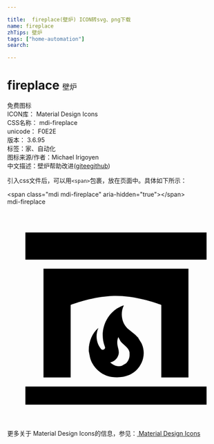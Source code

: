 ```yaml
---

title:  fireplace(壁炉) ICON转svg、png下载
name: fireplace
zhTips: 壁炉
tags: ["home-automation"]
search: 

---
```


# fireplace  <small style="font-size: 60%;font-weight: 100">壁炉</small>


<div class="detail-page">
<p>
<span><span class="badge-success badge">免费图标</span> </span>
<br/>
<span>
ICON库：
<span class="badge-secondary badge">Material Design Icons</span> 
</span>
<br/>
<span>
CSS名称：
<span class="badge-secondary badge">mdi-fireplace</span> 
</span>
<br/>
<span>
unicode：
<span class="badge-secondary badge">F0E2E</span> 
<copy-btn content='F0E2E' btn-title=""></copy-btn>
<copy-btn :content='String.fromCodePoint(parseInt("F0E2E", 16))' btn-title="复制U"></copy-btn>
</span>
<br/>
<span>
版本：
<span class="badge-secondary badge">3.6.95</span> 
</span><br/><span>标签：<span class="badge-light badge"><router-link to="/tags/home-automation.html">家、自动化</router-link></span></span>
<br/>
<span>图标来源/作者：<span class="badge-light badge">Michael Irigoyen</span></span> 
<br/>
<span class="zh-detail">中文描述：<span class="badge-primary badge">壁炉</span><span class="help-link"><span>帮助改进</span>(<a href="https://gitee.com/liuwave/icon-helper/edit/master/json/material/fireplace.json" target="_blank" rel="noopener noreferrer">gitee</a><a href="https://github.com/liuwave/icon-helper/edit/master/json/material/fireplace.json" target="_blank" rel="noopener noreferrer">github</a></span>)</span><br/>
</p>
</div>
<div class="alert alert-dark">
  <i class="mdi mdi-fireplace mdi-48px"></i>
  <i class="mdi mdi-fireplace mdi-36px"></i>
  <i class="mdi mdi-fireplace mdi-24px"></i>
  <i class="mdi mdi-fireplace mdi-18px"></i>
</div>
<div>
  <p>引入css文件后，可以用<code>&lt;span&gt;</code>包裹，放在页面中。具体如下所示：    
  </p>
  <div class="alert alert-primary" style="font-size: 14px">
    &lt;span class="mdi mdi-fireplace" aria-hidden="true"&gt;&lt;/span&gt;
    <copy-btn content='<span class="mdi mdi-fireplace" aria-hidden="true"></span>'></copy-btn>
  </div>
  <div class="alert alert-secondary">
    <i class="mdi mdi-fireplace"
    style="font-size: 24px"
    aria-hidden="true"></i> mdi-fireplace
    <copy-btn content="mdi-fireplace" btn-title="复制图标名称"></copy-btn>
  </div>
</div>
<div id="svg" class="svg-wrap">
<svg xmlns="http://www.w3.org/2000/svg" viewBox="0 0 24 24"><path d="M22,22H2V20H22V22M22,6H2V3H22V6M20,7V19H17V11C17,11 14.5,10 12,10C9.5,10 7,11 7,11V19H4V7H20M14.5,14.67H14.47L14.81,15.22L14.87,15.34C15.29,16.35 15,17.5 14.21,18.24C13.5,18.9 12.5,19.07 11.58,18.95C10.71,18.84 9.9,18.29 9.45,17.53C9.3,17.3 9.19,17.03 9.13,16.77L9,16.11C8.96,15.15 9.34,14.14 10.06,13.54C9.73,14.26 9.81,15.16 10.3,15.79L10.36,15.87C10.44,15.94 10.55,15.97 10.64,15.92C10.73,15.89 10.8,15.8 10.8,15.7L10.76,15.56C10.23,14.17 10.68,12.55 11.79,11.63C12.1,11.38 12.5,11.15 12.87,11.05C12.46,11.87 12.61,12.93 13.25,13.57L14.14,14.3L14.5,14.67M13.11,17.44V17.44C13.37,17.2 13.53,16.8 13.5,16.44V16.25C13.38,15.65 12.85,15.46 12.5,15L12.26,14.55C12.13,14.85 12.12,15.13 12.17,15.46C12.23,15.8 12.37,16.09 12.29,16.44C12.2,16.83 11.9,17.22 11.37,17.35C11.67,17.64 12.15,17.87 12.64,17.71L13.11,17.44Z" /></svg>
</div>
<detail full-name='mdi-fireplace'></detail>
    
<div><p>更多关于 Material Design Icons的信息，参见：<a target="_blank" href="https://iconhelper.cn/material.html"> Material Design Icons</a>
</p></div>
